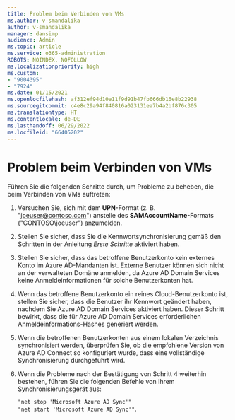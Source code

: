 ```yaml
---
title: Problem beim Verbinden von VMs
ms.author: v-smandalika
author: v-smandalika
manager: dansimp
audience: Admin
ms.topic: article
ms.service: o365-administration
ROBOTS: NOINDEX, NOFOLLOW
ms.localizationpriority: high
ms.custom:
- "9004395"
- "7924"
ms.date: 01/15/2021
ms.openlocfilehash: af312ef94d10e11f9d91b47fb666db16e8b22938
ms.sourcegitcommit: c4e8c29a94f840816a023131ea7b4a2bf876c305
ms.translationtype: HT
ms.contentlocale: de-DE
ms.lasthandoff: 06/29/2022
ms.locfileid: "66405202"
---
```

# <a name="issue-joining-vms"></a>Problem beim Verbinden von VMs

Führen Sie die folgenden Schritte durch, um Probleme zu beheben, die beim Verbinden von VMs auftreten:

1. Versuchen Sie, sich mit dem **UPN**-Format (z. B. "joeuser@contoso.com") anstelle des **SAMAccountName**-Formats ("CONTOSO\joeuser") anzumelden.
2. Stellen Sie sicher, dass Sie die Kennwortsynchronisierung gemäß den Schritten in der Anleitung *Erste Schritte* aktiviert haben.
3. Stellen Sie sicher, dass das betroffene Benutzerkonto kein externes Konto im Azure AD-Mandanten ist. Externe Benutzer können sich nicht an der verwalteten Domäne anmelden, da Azure AD Domain Services keine Anmeldeinformationen für solche Benutzerkonten hat.
4. Wenn das betroffene Benutzerkonto ein reines Cloud-Benutzerkonto ist, stellen Sie sicher, dass die Benutzer ihr Kennwort geändert haben, nachdem Sie Azure AD Domain Services aktiviert haben. Dieser Schritt bewirkt, dass die für Azure AD Domain Services erforderlichen Anmeldeinformations-Hashes generiert werden.
5. Wenn die betroffenen Benutzerkonten aus einem lokalen Verzeichnis synchronisiert werden, überprüfen Sie, ob die empfohlene Version von Azure AD Connect so konfiguriert wurde, dass eine vollständige Synchronisierung durchgeführt wird.
6. Wenn die Probleme nach der Bestätigung von Schritt 4 weiterhin bestehen, führen Sie die folgenden Befehle von Ihrem Synchronisierungsgerät aus:
 
     `"net stop 'Microsoft Azure AD Sync'"`  
     `"net start 'Microsoft Azure AD Sync'"`.